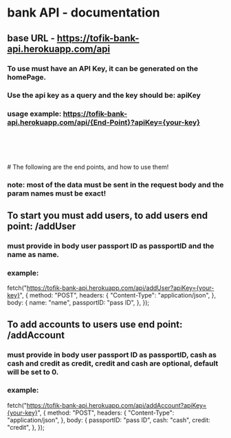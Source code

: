 # bank API - documentation

## base URL - https://tofik-bank-api.herokuapp.com/api

### To use must have an API Key, it can be generated on the homePage.

### Use the api key as a query and the key should be: apiKey

### usage example: https://tofik-bank-api.herokuapp.com/api/{End-Point}?apiKey={your-key}
<br />
<br />
<br />
<br />
# The following are the end points, and how to use them!

### note: most of the data must be sent in the request body and the param names must be exact!

## To start you must add users, to add users end point: /addUser

### must provide in body user passport ID as passportID and the name as name.

### example:

fetch("https://tofik-bank-api.herokuapp.com/api/addUser?apiKey={your-key}", {
method: "POST",
headers: {
"Content-Type": "application/json",
},
body: {
name: "name",
passportID: "pass ID",
},
});

## To add accounts to users use end point: /addAccount

### must provide in body user passport ID as passportID, cash as cash and credit as credit, credit and cash are optional, default will be set to 0.

### example:

fetch("https://tofik-bank-api.herokuapp.com/api/addAccount?apiKey={your-key}", {
method: "POST",
headers: {
"Content-Type": "application/json",
},
body: {
passportID: "pass ID",
cash: "cash",
credit: "credit",
},
});
